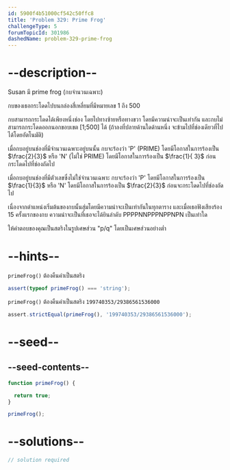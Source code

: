 ```yaml
---
id: 5900f4b51000cf542c50ffc8
title: 'Problem 329: Prime Frog'
challengeType: 5
forumTopicId: 301986
dashedName: problem-329-prime-frog
---
```


# --description--

Susan มี prime frog (กบจำนวนเฉพาะ)

กบของเธอกระโดดไปบนกล่องสี่เหลี่ยมที่มีหมายเลข 1 ถึง 500

กบสามารถกระโดดได้เพียงหนึ่งช่อง โดยไปทางซ้ายหรือทางขวา โดยมีความน่าจะเป็นเท่ากัน และกบไม่สามารถกระโดดออกนอกขอบเขต [1;500] ได้ (ถ้าลงที่ปลายด้านใดด้านหนึ่ง จะข้ามไปที่ช่องเดียวที่ไปได้โดยอัตโนมัติ)

เมื่อกบอยู่บนช่องที่มีจำนวนเฉพาะอยู่บนนั้น กบจะร้องว่า 'P' (PRIME) โดยมีโอกาสในการร้องเป็น $\frac{2}{3}$ หรือ 'N' (ไม่ใช่ PRIME) โดยมีโอกาสในการร้องเป็น $\frac{1}{ 3}$ ก่อนกระโดดไปที่ช่องถัดไป 

เมื่อกบอยู่บนช่องที่มีตัวเลขซึ่งไม่ใช่จำนวนเฉพาะ กบจะร้องว่า 'P' โดยมีโอกาสในการร้องเป็น $\frac{1}{3}$ หรือ 'N' โดยมีโอกาสในการร้องเป็น $\frac{2}{3}$ ก่อนจะกระโดดไปที่ช่องถัดไป

เนื่องจากตำแหน่งเริ่มต้นของกบนั้นสุ่มโดยมีความน่าจะเป็นเท่ากันในทุกตาราง และเมื่อเธอฟังเสียงร้อง 15 ครั้งแรกของกบ ความน่าจะเป็นที่เธอจะได้ยินลำดับ PPPPNNPPPNPPNPN เป็นเท่าใด

ให้คำตอบของคุณเป็นสตริงในรูปเศษส่วน "p/q" โดยเป็นเศษส่วนอย่างต่ำ

# --hints--

`primeFrog()` ต้องคืนค่าเป็นสตริง

```js
assert(typeof primeFrog() === 'string');
```

`primeFrog()` ต้องคืนค่าเป็นสตริง `199740353/29386561536000`

```js
assert.strictEqual(primeFrog(), '199740353/29386561536000');
```

# --seed--

## --seed-contents--

```js
function primeFrog() {

  return true;
}

primeFrog();
```

# --solutions--

```js
// solution required
```
